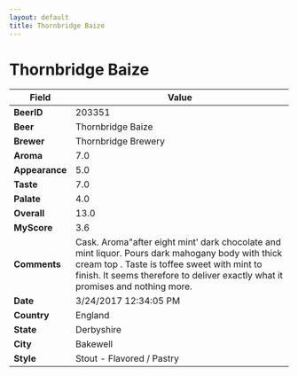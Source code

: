 ```yaml
---
layout: default
title: Thornbridge Baize
---
```


# Thornbridge Baize

| Field         | Value     |
|---------------|-----------|
| **BeerID** | 203351 |
| **Beer** | Thornbridge Baize |
| **Brewer** | Thornbridge Brewery |
| **Aroma** | 7.0 |
| **Appearance** | 5.0 |
| **Taste** | 7.0 |
| **Palate** | 4.0 |
| **Overall** | 13.0 |
| **MyScore** | 3.6 |
| **Comments** | Cask. Aroma&quot;after eight mint’ dark chocolate and mint liquor. Pours dark mahogany body with thick cream top . Taste is toffee sweet with mint to finish. It seems therefore to deliver exactly what it promises and nothing more. |
| **Date** | 3/24/2017 12:34:05 PM |
| **Country** | England |
| **State** | Derbyshire |
| **City** | Bakewell |
| **Style** | Stout - Flavored / Pastry |
